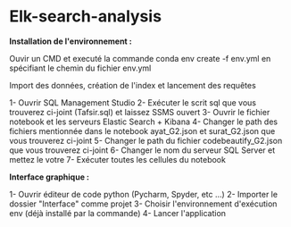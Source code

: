 # Elk-search-analysis

**Installation de l'environnement :**

Ouvir un CMD et executé la commande conda env create -f env.yml en spécifiant le chemin du fichier env.yml


Import des données, création de l'index et lancement des requêtes

1- Ouvrir SQL Management Studio
2- Exécuter le scrit sql que vous trouverez ci-joint (Tafsir.sql) et laissez SSMS ouvert
3- Ouvrir le fichier notebook et les serveurs Elastic Search + Kibana
4- Changer le path des fichiers mentionnée dans le notebook ayat_G2.json et surat_G2.json que vous trouverez ci-joint
5- Changer le path du fichier codebeautify_G2.json que vous trouverez ci-joint
6- Changer le nom du serveur SQL Server et mettez le votre
7- Exécuter toutes les cellules du notebook

**Interface graphique :**

1- Ouvrir éditeur de code python (Pycharm, Spyder, etc ...)
2- Importer le dossier "Interface" comme projet
3- Choisir l'environnement d'exécution env (déjà installé par la commande)
4- Lancer l'application

